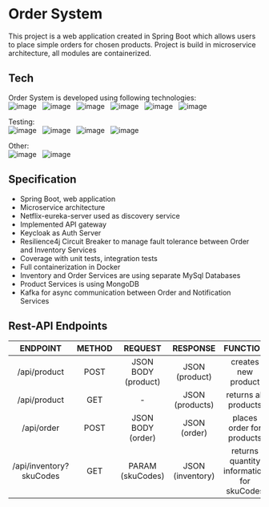 # Order System

This project is a web application created in Spring Boot which allows users to place simple orders for chosen products. Project is build in microservice architecture, all modules are containerized.


## Tech

Order System is developed using following technologies: <br>
![image](https://img.shields.io/badge/17-Java-orange?style=for-the-badge) &nbsp;
![image](https://img.shields.io/badge/apache_maven-C71A36?style=for-the-badge&logo=apachemaven&logoColor=white) &nbsp;
![image](https://img.shields.io/badge/Spring_Boot-F2F4F9?style=for-the-badge&logo=spring) &nbsp;
![image](https://img.shields.io/badge/MySQL-005C84?style=for-the-badge&logo=mysql&logoColor=white) &nbsp;
![image](https://img.shields.io/badge/MongoDB-4EA94B?style=for-the-badge&logo=mongodb&logoColor=white) &nbsp;
![image](https://img.shields.io/badge/Apache_Kafka-231F20?style=for-the-badge&logo=apache-kafka&logoColor=white) &nbsp;

Testing:<br>
![image](https://img.shields.io/badge/Junit5-25A162?style=for-the-badge&logo=junit5&logoColor=white) &nbsp;
![image](https://img.shields.io/badge/Mockito-78A641?style=for-the-badge) &nbsp;
![image](https://img.shields.io/badge/Testcontainers-9B489A?style=for-the-badge) &nbsp;
![image](https://img.shields.io/badge/WIREMOCK-lightblue?style=for-the-badge) &nbsp;

Other:<br>
![image](https://img.shields.io/badge/Docker-2CA5E0?style=for-the-badge&logo=docker&logoColor=white) &nbsp;
![image](https://img.shields.io/badge/Keycloak-lightblue?style=for-the-badge&logo=keycloak&logoColor=white) &nbsp;

## Specification

- Spring Boot, web application
- Microservice architecture
- Netflix-eureka-server used as discovery service
- Implemented API gateway
- Keycloak as Auth Server
- Resilience4j Circuit Breaker to manage fault tolerance between Order and Inventory Services
- Coverage with unit tests, integration tests
- Full containerization in Docker
- Inventory and Order Services are using separate MySql Databases
- Product Services is using MongoDB
- Kafka for async communication between Order and Notification Services


## Rest-API Endpoints

|       ENDPOINT        | METHOD  |         REQUEST          |       RESPONSE       |                    FUNCTION                     |
|:---------------------:|:-------:|:------------------------:|:--------------------:|:-----------------------------------------------:|
|     /api/product      |  POST   |   JSON BODY (product)    |    JSON (product)    |                creates new product              |
|     /api/product      |  GET    |            -             |    JSON (products)   |                returns all products             |
|     /api/order        |  POST   |   JSON BODY (order)      |    JSON (order)      |                places order for products        |
|/api/inventory?skuCodes|  GET    |   PARAM (skuCodes)       |    JSON (inventory)  |    returns quantity information for skuCodes    |

